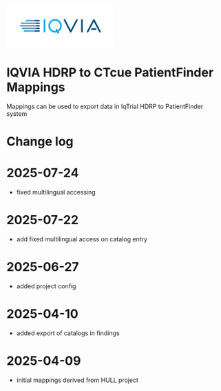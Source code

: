 <img src="/docs/images/Logo.png" width="250" alt="IQVIA Logo"/>

IQVIA HDRP to CTcue PatientFinder Mappings
========================

Mappings can be used to export data in IqTrial HDRP to PatientFinder system

# Change log

# 2025-07-24
* fixed multilingual accessing

# 2025-07-22 
* add fixed multilingual access on catalog entry

# 2025-06-27
* added project config

# 2025-04-10
* added export of catalogs in findings

# 2025-04-09
* initial mappings derived from HULL project

